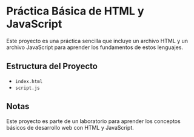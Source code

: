 # Práctica Básica de HTML y JavaScript

Este proyecto es una práctica sencilla que incluye un archivo HTML y un archivo JavaScript para aprender los fundamentos de estos lenguajes.

## Estructura del Proyecto

- `index.html`
- `script.js` 

## Notas

Este proyecto es parte de un laboratorio para aprender los conceptos básicos de desarrollo web con HTML y JavaScript.
